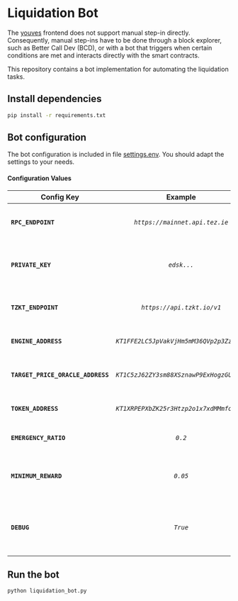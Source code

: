 # Liquidation Bot

The [youves](https://youves.com) frontend does not support manual step-in directly. Consequently, manual step-ins have to be done through a block explorer, such as Better Call Dev (BCD), or with a bot that triggers when certain conditions are met and interacts directly with the smart contracts.

This repository contains a bot implementation for automating the liquidation tasks.

## Install dependencies

```sh
pip install -r requirements.txt
```

## Bot configuration

The bot configuration is included in file [settings.env](./settings.env). You should adapt the settings to your needs.

#### **Configuration Values**

| Config Key | Example | Description |
|------------|:-------:|:------------|
| **`RPC_ENDPOINT`** | *`https://mainnet.api.tez.ie`* | RPC endpoint to be used by the bot. |
| **`PRIVATE_KEY`** | *`edsk...`*                      | Private key to be used to sign the liquidation operations. |
| **`TZKT_ENDPOINT`** | *`https://api.tzkt.io/v1`* | TZKT API endpoint to be used by the bot. |
| **`ENGINE_ADDRESS`** | *`KT1FFE2LC5JpVakVjHm5mM36QVp2p3ZzH4hH`* | Address of the engine contract. |
| **`TARGET_PRICE_ORACLE_ADDRESS`** | *`KT1C5zJ62ZY3sm88XSznawP9ExHogzGUuqDr`* | Address of the price oracle contract. |
| **`TOKEN_ADDRESS`** | *`KT1XRPEPXbZK25r3Htzp2o1x7xdMMmfocKNW`* | Address of the token contract. |
| **`EMERGENCY_RATIO`** | *`0.2`* | [Emergency collateral ratio](https://docs.youves.com/syntheticAssets/stableTokens/collateralManagement/Collateral-Management-Details). |
| **`MINIMUM_REWARD`** | *`0.05`* | Minimum expected reward from liquidations. |
| **`DEBUG`** | *`True`*                      | Flag to enable stack straces to appear in the logs. |

## Run the bot

```sh
python liquidation_bot.py
```
